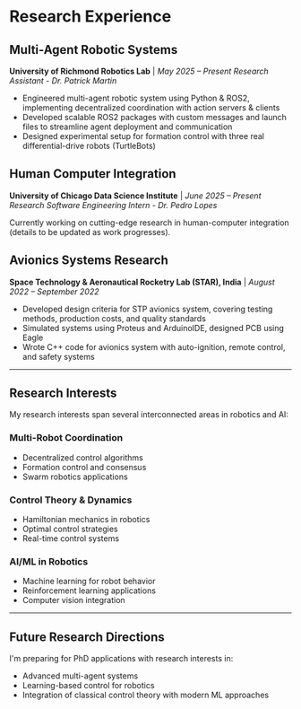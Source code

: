 # Research Experience


## Multi-Agent Robotic Systems
**University of Richmond Robotics Lab** | *May 2025 – Present* 
*Research Assistant - Dr. Patrick Martin*


- Engineered multi-agent robotic system using Python & ROS2, implementing decentralized coordination with action servers & clients
- Developed scalable ROS2 packages with custom messages and launch files to streamline agent deployment and communication
- Designed experimental setup for formation control with three real differential-drive robots (TurtleBots)


## Human Computer Integration
**University of Chicago Data Science Institute** | *June 2025 – Present* 
*Research Software Engineering Intern - Dr. Pedro Lopes*


Currently working on cutting-edge research in human-computer integration (details to be updated as work progresses).


## Avionics Systems Research
**Space Technology & Aeronautical Rocketry Lab (STAR), India** | *August 2022 – September 2022*


- Developed design criteria for STP avionics system, covering testing methods, production costs, and quality standards
- Simulated systems using Proteus and ArduinoIDE, designed PCB using Eagle
- Wrote C++ code for avionics system with auto-ignition, remote control, and safety systems


---


## Research Interests


My research interests span several interconnected areas in robotics and AI:


### Multi-Robot Coordination
- Decentralized control algorithms
- Formation control and consensus
- Swarm robotics applications


### Control Theory & Dynamics
- Hamiltonian mechanics in robotics
- Optimal control strategies
- Real-time control systems


### AI/ML in Robotics
- Machine learning for robot behavior
- Reinforcement learning applications
- Computer vision integration


---


## Future Research Directions


I'm preparing for PhD applications with research interests in:
- Advanced multi-agent systems
- Learning-based control for robotics
- Integration of classical control theory with modern ML approaches